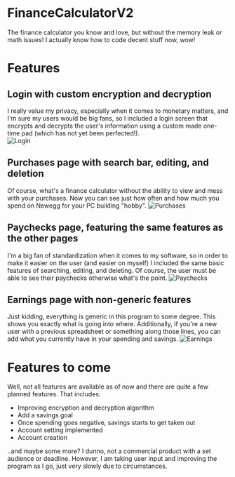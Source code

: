 # FinanceCalculatorV2
The finance calculator you know and love, but without the memory leak or math issues! I actually know how to code decent stuff now, wow!
# Features
## Login with custom encryption and decryption
I really value my privacy, especially when it comes to monetary matters, and I'm sure my users would be big fans, so I included a login screen that encrypts and decrypts the user's information using a custom made one-time pad (which has not yet been perfected!).<br/>
![Login](https://github.com/UnitedPuggs/FinanceCalculatorV2/blob/master/login.png)

## Purchases page with search bar, editing, and deletion
Of course, what's a finance calculator without the ability to view and mess with your purchases. Now you can see just how often and how much you spend on Newegg for your PC building "hobby". 
![Purchases](https://github.com/UnitedPuggs/FinanceCalculatorV2/blob/master/purchases.png)

## Paychecks page, featuring the same features as the other pages
I'm a big fan of standardization when it comes to my software, so in order to make it easier on the user (and easier on myself) I included the same basic features of searching, editing, and deleting. Of course, the user must be able to see their paychecks otherwise what's the point.
![Paychecks](https://github.com/UnitedPuggs/FinanceCalculatorV2/blob/master/paychecks.png)

## Earnings page with non-generic features
Just kidding, everything is generic in this program to some degree. This shows you exactly what is going into where. Additionally, if you're a new user with a previous spreadsheet or something along those lines, you can add what you currently have in your spending and savings.
![Earnings](https://github.com/UnitedPuggs/FinanceCalculatorV2/blob/master/earnings.png)

# Features to come
Well, not all features are available as of now and there are quite a few planned features. That includes: 
* Improving encryption and decryption algorithm
* Add a savings goal
* Once spending goes negative, savings starts to get taken out
* Account setting implemented
* Account creation

..and maybe some more? I dunno, not a commercial product with a set audience or deadline. However, I am taking user input and improving the program as I go, just very slowly due to circumstances.
